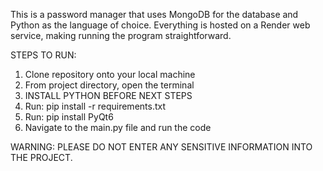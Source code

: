 This is a password manager that uses MongoDB for the database and Python as the language of choice. Everything is hosted on a Render web service, making running the program straightforward.

STEPS TO RUN:
1. Clone repository onto your local machine
2. From project directory, open the terminal
3. INSTALL PYTHON BEFORE NEXT STEPS
4. Run: pip install -r requirements.txt
5. Run: pip install PyQt6
6. Navigate to the main.py file and run the code


WARNING: PLEASE DO NOT ENTER ANY SENSITIVE INFORMATION INTO THE PROJECT.
